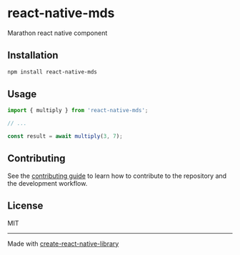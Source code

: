 # react-native-mds

Marathon react native component

## Installation

```sh
npm install react-native-mds
```

## Usage

```js
import { multiply } from 'react-native-mds';

// ...

const result = await multiply(3, 7);
```

## Contributing

See the [contributing guide](CONTRIBUTING.md) to learn how to contribute to the repository and the development workflow.

## License

MIT

---

Made with [create-react-native-library](https://github.com/callstack/react-native-builder-bob)
